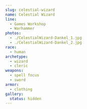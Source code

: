 ```yaml
---
slug: celestial-wizard
name: Celestial Wizard
line:
  - Games Workshop
  - Warhammer
photos:
  - ./CelestialWizard-Dankel_1.jpg
  - ./CelestialWizard-Dankel_2.jpg
race:
  - human
archetype:
  - wizard
  - cleric
weapons:
  - spell focus
  - sword
armor:
  - clothing
gallery:
  status: hidden
---
```

